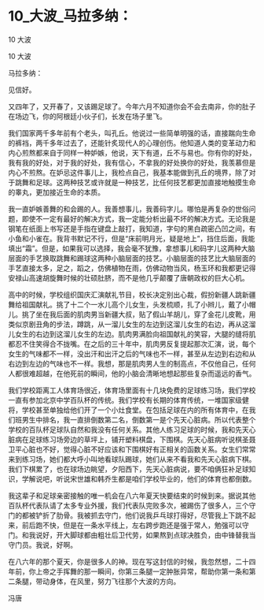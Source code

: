 # 10_大波_马拉多纳：

10 大波

10 大波

马拉多纳：

见信好。

又四年了，又开春了，又该踢足球了。今年六月不知道你会不会去南非，你的肚子在场边飞，你的阿根廷小伙子们，长发在场子里飞。

我们国家两千多年前有个老头，叫孔丘。他说过一些简单明强的话，直接踹向生命的裤裆，两千多年过去了，还能针炙现代人的心理创伤。他知道人类的变革动力和内心煎熬都来自于同样一种妒嫉，他说，天下有道，丘不与易也。你有你的好处，我有我的好处，对于我的好处，我有信心，不拿我的好处换你的好处，我羡慕但是内心不煎熬。在妒忌这件事儿上，我检点自己，我基本能做到孔丘的境界，除了对于跳舞和足球。这两种技艺或许就是一种技艺，比任何技艺都更加直接地触摸生命的睾丸，更加接近生命的本质。

我一直妒嫉善舞的和会踢的人。我善想事儿，我善码字儿。哪怕是再复杂的世俗问题，即使不一定有最好的解决方式，我一定能分析出最不坏的解决方式。无论我是钢笔在纸面上书写还是手指在键盘上敲打，我知道，字句的黑白疏密凸凹之间，有小鱼和小雀在。我背书默记不行，但是“床前明月光，疑是地上”，挡住后面，我能填出“霜”。但是，如果我可以选择，我会毫不犹豫，拿想事儿和码字儿这两种大脑层面的手艺换取跳舞和踢球这两种小脑层面的技艺。小脑层面的技艺比大脑层面的手艺直接太多，足之，蹈之，仿佛植物在雨，仿佛动物当风，杨玉环和我都更记得安禄山高速胡旋舞时候的壮硕肚脐，而不是他几乎颠覆了唐朝政权的巨大心机。

高中的时候，学校组织国庆汇演献礼节目，校长决定别出心裁，假扮新疆人跳新疆舞给祖国献礼。挑了十二个一水儿高个儿女生，头发梳顺，扎了小辫儿，戴了小帽儿。挑了坐在我后面的肌肉男当新疆大叔，贴了假山羊胡儿，穿了金花儿皮靴，用类似京剧丑角的步法，蹲跳，从一溜儿女生的左边到这溜儿女生的右边，再从这溜儿女生的右边到这溜儿女生的左边。肌肉男满脸向祖国献礼的笑容，大腿的缝将肌都忍不住笑得合不拢嘴。在之后的三十年中，肌肉男反复提起那次汇演，说，每个女生的气味都不一样，没出汗和出汗之后的气味也不一样，甚至从左边到右边和从右边到左边的气味也不一样。我想，那是肌肉男人生的制高点，不仅他自己，任何人都很难超越，在他死前的瞬间，他的小脑会清晰地想起那些复杂而遥远的香气。

我们学校距离工人体育场很近，体育场里面有十几块免费的足球练习场，我们学校一直有参加北京中学百队杯的传统。我们学校有长期的体育传统，一堆国家级健将，学校甚至单独给他们开了一个小灶食堂。在包括足球在内的所有体育中，在我们班男生中排名，我一直排倒数第二名，倒数第一是个先天心脏病。所以代表整个学校的百队杯足球队自然和我没有任何关系。其他人练习足球的时候，我和先天心脏病在足球练习场旁边的草坪上，铺开塑料棋盘，下围棋。先天心脏病听说棋圣聂卫平心脏也不好，觉得心脏不好应该和下围棋好有正相关的函数关系。女生们常常来到练习场，她们都大呼小叫地看球队踢球，她们从来不看我和先天心脏病下棋。我们下棋累了，也在球场边眺望，夕阳西下，先天心脏病说，要不咱俩狂补足球知识，学解说吧，听说宋世雄和韩乔生都是咱们学校毕业的，他们的体育也都倒数。

我这辈子和足球亲密接触的唯一机会在八六年夏天快要结束的时候到来。据说其他百队杯代表队请了太多专业外援，我们代表队完败多次，被踢伤了很多人，三个守门的都被铲折了肋骨。我被抓去守门，他们说我乒乓球打得好，尽管我上下跳不起来，前后跑不快，但是在一条水平线上，左右跨步跑还是强于常人，勉强可以守门。和我说好，开大脚球都由粗壮后卫代劳，如果熬到点球决胜负，由中锋替我当守门员。我说，好啊。

在八六年的那个夏天，你是很多人的神。现在写这封信的时候，我忽然想，二十四年前，你上帝之手挥舞的那一瞬间，你第三条腿一定肿胀异常，帮助你第一条和第二条腿，带动身体，在风里，努力飞往那个大波的方向。

冯唐